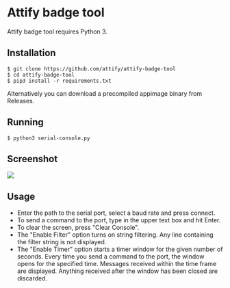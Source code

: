 # Attify badge tool

Attify badge tool requires Python 3.

## Installation

```
$ git clone https://github.com/attify/attify-badge-tool
$ cd attify-badge-tool
$ pip3 install -r requirements.txt
```

Alternatively you can download a precompiled appimage binary from Releases.

## Running

```
$ python3 serial-console.py
```

## Screenshot

![](./images/1.png)

## Usage

- Enter the path to the serial port, select a baud rate and press connect.
- To send a command to the port, type in the upper text box and hit Enter.
- To clear the screen, press "Clear Console".
- The "Enable Filter" option turns on string filtering. Any line containing the filter string is not displayed.
- The "Enable Timer" option starts a timer window for the given number of seconds. Every time you send a command to the port, the window opens for the specified time. Messages received within the time frame are displayed. Anything received after the window has been closed are discarded.
